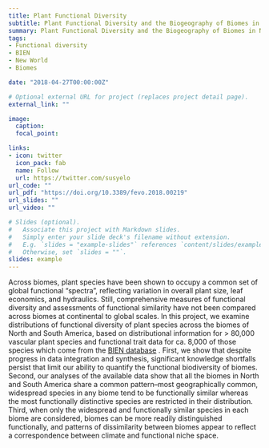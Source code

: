```yaml
---
title: Plant Functional Diversity
subtitle: Plant Functional Diversity and the Biogeography of Biomes in North and South America
summary: Plant Functional Diversity and the Biogeography of Biomes in North and South America
tags:
- Functional diversity
- BIEN
- New World
- Biomes

date: "2018-04-27T00:00:00Z"

# Optional external URL for project (replaces project detail page).
external_link: ""

image:
  caption:
  focal_point:

links:
- icon: twitter
  icon_pack: fab
  name: Follow
  url: https://twitter.com/susyelo
url_code: ""
url_pdf: "https://doi.org/10.3389/fevo.2018.00219"
url_slides: ""
url_video: ""

# Slides (optional).
#   Associate this project with Markdown slides.
#   Simply enter your slide deck's filename without extension.
#   E.g. `slides = "example-slides"` references `content/slides/example-slides.md`.
#   Otherwise, set `slides = ""`.
slides: example
---
```


Across biomes, plant species have been shown to occupy a common set of global functional “spectra”, reflecting variation in overall plant size, leaf economics, and hydraulics. Still, comprehensive measures of functional diversity and assessments of functional similarity have not been compared across biomes at continental to global scales. In this project, we examine distributions of functional diversity of plant species across the biomes of North and South America, based on distributional information for > 80,000 vascular plant species and functional trait data for ca. 8,000 of those species which come from the [BIEN database](http://bien.nceas.ucsb.edu/bien/) . First, we show that despite progress in data integration and synthesis, significant knowledge shortfalls persist that limit our ability to quantify the functional biodiversity of biomes. Second, our analyses of the available data show that all the biomes in North and South America share a common pattern–most geographically common, widespread species in any biome tend to be functionally similar whereas the most functionally distinctive species are restricted in their distribution. Third, when only the widespread and functionally similar species in each biome are considered, biomes can be more readily distinguished functionally, and patterns of dissimilarity between biomes appear to reflect a correspondence between climate and functional niche space.
